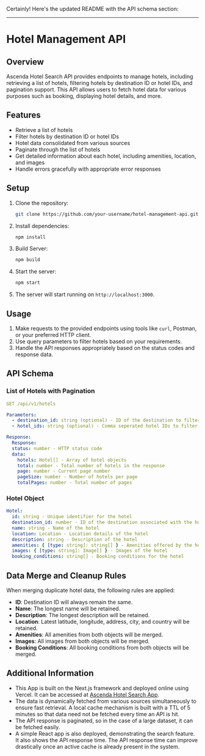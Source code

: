 Certainly! Here's the updated README with the API schema section:

---

# Hotel Management API

## Overview

Ascenda Hotel Search API provides endpoints to manage hotels, including retrieving a list of hotels, filtering hotels by destination ID or hotel IDs, and pagination support. This API allows users to fetch hotel data for various purposes such as booking, displaying hotel details, and more.

## Features

- Retrieve a list of hotels
- Filter hotels by destination ID or hotel IDs
- Hotel data consolidated from various sources
- Paginate through the list of hotels
- Get detailed information about each hotel, including amenities, location, and images
- Handle errors gracefully with appropriate error responses

## Setup

1. Clone the repository:

   ```bash
   git clone https://github.com/your-username/hotel-management-api.git
   ```

2. Install dependencies:

   ```bash
   npm install
   ```

3. Build Server:
    ```bash
    npm build
    ```

4. Start the server:

   ```bash
   npm start
   ```

5. The server will start running on `http://localhost:3000`.

## Usage

1. Make requests to the provided endpoints using tools like `curl`, Postman, or your preferred HTTP client.
2. Use query parameters to filter hotels based on your requirements.
3. Handle the API responses appropriately based on the status codes and response data.

## API Schema

### List of Hotels with Pagination

```yaml
GET /api/v1/hotels

Parameters:
  - destination_id: string (optional) - ID of the destination to filter hotels by
  - hotel_ids: string (optional) - Comma seperated hotel IDs to filter hotels by

Response:
  Response:
  status: number - HTTP status code
  data:
    hotels: Hotel[] - Array of hotel objects
    total: number - Total number of hotels in the response
    page: number - Current page number
    pageSize: number - Number of hotels per page
    totalPages: number - Total number of pages
```

### Hotel Object

```yaml
Hotel:
  id: string - Unique identifier for the hotel
  destination_id: number - ID of the destination associated with the hotel
  name: string - Name of the hotel
  location: Location - Location details of the hotel
  description: string - Description of the hotel
  amenities: { [type: string]: string[] } - Amenities offered by the hotel
  images: { [type: string]: Image[] } - Images of the hotel
  booking_conditions: string[] - Booking conditions for the hotel
```

## Data Merge and Cleanup Rules

When merging duplicate hotel data, the following rules are applied:

- **ID**: Destination ID will always remain the same.
- **Name**: The longest name will be retained.
- **Description**: The longest description will be retained.
- **Location**: Latest latitude, longitude, address, city, and country will be retained.
- **Amenities**: All amenities from both objects will be merged.
- **Images**: All images from both objects will be merged.
- **Booking Conditions**: All booking conditions from both objects will be merged.

## Additional Information

- This App is built on the Next.js framework and deployed online using Vercel. It can be accessed at [Ascenda Hotel Search App](https://ascenda-hotel-data-merge.vercel.app/).
- The data is dynamically fetched from various sources simultaneously to ensure fast retrieval. A local cache mechanism is built with a TTL of 5 minutes so that data need not be fetched every time an API is hit.
- The API response is paginated, so in the case of a large dataset, it can be fetched easily.
- A simple React app is also deployed, demonstrating the search feature. It also shows the API response time. The API response time can improve drastically once an active cache is already present in the system.